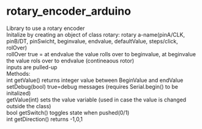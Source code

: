 # rotary_encoder_arduino
Library to use a rotary encoder<br>
Initalize by creating an object of class rotary: rotary a-name(pinA/CLK, pinB/DT, pinSwicht, beginvalue, endvalue, defaultValue, steps/click, rolOver)<br>
 rollOver true = at endvalue the value rolls over to beginvalue, at beginvalue the value rols over to endvalue (contineaous rotor)<br> 
 inputs are pulled-up<br>
 Methods:<br>
   int getValue() returns integer value between BeginValue and endValue<br>
   setDebug(bool) true=debug messages (requires Serial.begin() to be initalized)<br> 
   getValue(int) sets the value variable (used in case the value is changed outside the class)<br>
   bool getSwitch() toggles state when pushed(0/1)<br>
   int getDirection() returns -1,0,1<br>
 
 
